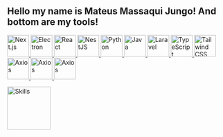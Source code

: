 ## Hello my name is Mateus Massaqui Jungo! And bottom are my tools! 

    







    
<p align="left">
  <a href="https://nextjs.org" class="ml-3">
    <img src="https://cdn.jsdelivr.net/gh/devicons/devicon/icons/nextjs/nextjs-original.svg" alt="Next.js" width="50" />
  </a> 
  <a href="https://www.electronjs.org" class="ml-3">
    <img src="https://cdn.jsdelivr.net/gh/devicons/devicon/icons/electron/electron-original.svg" alt="Electron" width="50" />
  </a>
  <a href="https://reactnative.dev" class="ml-3">
    <img src="https://cdn.jsdelivr.net/gh/devicons/devicon/icons/react/react-original.svg" alt="React" width="50" />
  </a>
  <a href="https://nestjs.com" class="ml-3">
    <img src="https://nestjs.com/favicon.fe097249.ico" alt="NestJS" width="50" />
  </a>
  <a href="https://python.org" class="ml-3">
    <img src="https://cdn.jsdelivr.net/gh/devicons/devicon/icons/python/python-original.svg" alt="Python" width="50" />
  </a>
  <a href="https://www.java.com" class="ml-3">
    <img src="https://cdn.jsdelivr.net/gh/devicons/devicon/icons/java/java-original.svg" alt="Java" width="50" />
  </a>
  <a href="https://laravel.com" class="ml-3">
    <img src="https://laravel.com/img/logomark.min.svg" alt="Laravel" width="50" />
  </a>
  <a href="https://www.typescriptlang.org" class="ml-3">
    <img src="https://cdn.jsdelivr.net/gh/devicons/devicon/icons/typescript/typescript-original.svg" alt="TypeScript" width="50" />
  </a>
  <a href="https://tailwindcss.com" class="ml-3">
    <img src="https://tailwindcss.com/favicons/apple-touch-icon.png" alt="Tailwind CSS" width="50" />
  </a>
  <a href="https://axios-http.com" class="ml-3">
    <img src="https://axios-http.com/assets/logo.svg" alt="Axios" width="50" />
  </a>
   <a href="https://axios-http.com" class="ml-3">
    <img src="https://miro.medium.com/v2/resize:fit:786/format:webp/1*FX3yx5KS0fAJNDtGaSEdhw.png" alt="Axios" width="50" />
   </a>
   <a href="https://dart.dev" class="ml-3">
    <img src="https://www.elpassion.com/hs-fs/hubfs/BLOG%20IMAGES/1_QCajckOeBhRaLzi0RoFqig.png?width=1400&name=1_QCajckOeBhRaLzi0RoFqig.png" alt="Axios" width="50" />
   </a>
 
</p> 
<div>
 <img src="https://media.licdn.com/dms/image/v2/D4D12AQEQ91QyjYccMQ/article-cover_image-shrink_720_1280/article-cover_image-shrink_720_1280/0/1721174742372?e=2147483647&v=beta&t=77qfS1_SDRvCTpYp_5C4pyVrBj4Qwo-mvU7xjZ5gVtY" alt="Skills" width="100" />
</div>
